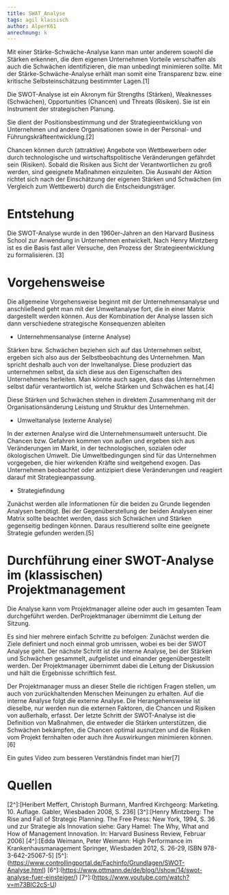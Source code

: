 ```yaml
---
title: SWAT_Analyse
tags: agil klassisch
author: AlperK61
anrechnung: k
---
```



Mit einer Stärke-Schwäche-Analyse kann man unter anderem sowohl die Stärken erkennen, die dem eigenen Unternehmen Vorteile verschaffen als auch die Schwächen identifizieren, die man unbedingt minimieren sollte. Mit der Stärke-Schwäche-Analyse erhält man somit eine Transparenz bzw. eine kritische Selbsteinschätzung bestimmter Lagen.[1]

Die SWOT-Analyse ist ein Akronym für Strengths (Stärken), Weaknesses (Schwächen), Opportunities (Chancen) und Threats (Risiken). Sie ist ein Instrument der strategischen Planung.

Sie dient der Positionsbestimmung und der Strategieentwicklung von Unternehmen und andere Organisationen sowie in der Personal- und Führungskräfteentwicklung.[2]

Chancen können durch (attraktive) Angebote von Wettbewerbern oder durch technologische und wirtschaftspolitische Veränderungen gefährdet sein (Risiken). 
Sobald die Risiken aus Sicht der Verantwortlichen zu groß werden, sind geeignete Maßnahmen einzuleiten. Die Auswahl der Aktion richtet sich nach der Einschätzung der eigenen Stärken und Schwächen (im Vergleich zum Wettbewerb) durch die Entscheidungsträger.


# Entstehung

Die SWOT-Analyse wurde in den 1960er-Jahren an den Harvard Business School zur Anwendung in Unternehmen entwickelt. Nach Henry Mintzberg ist es die Basis fast aller Versuche, den Prozess der Strategieentwicklung zu formalisieren. [3]


# Vorgehensweise

Die allgemeine Vorgehensweise beginnt mit der Unternehmensanalyse und anschließend geht man mit der Umweltanalyse fort, die in einer Matrix dargestellt werden können. Aus der Kombination der Analyse lassen sich dann verschiedene strategische Konsequenzen ableiten

* Unternehmensanalyse (interne Analyse)

Stärken bzw. Schwächen beziehen sich auf das Unternehmen selbst, ergeben sich also aus der Selbstbeobachtung des Unternehmen. Man spricht deshalb auch von der Inweltanalyse. Diese produziert das unternehmen selbst, da sich diese aus den Eigenschaften des Unternehmens herleiten. Man könnte auch sagen, dass das Unternehmen selbst dafür verantwortlich ist, welche Stärken und Schwächen es hat.[4]

Diese Stärken und Schwächen stehen in direktem Zusammenhang mit der Organisationsänderung Leistung und Struktur des Unternehmen.

* Umweltanalyse (externe Analyse)

In der externen Analyse wird die Unternehmensumwelt untersucht. Die Chancen bzw. Gefahren kommen von außen und ergeben sich aus Veränderungen im Markt, in der technologischen, sozialen oder ökologischen Umwelt. Die Umweltbedingungen sind für das Unternehmen vorgegeben, die hier wirkenden Kräfte sind weitgehend exogen. Das Unternehmen beobachtet oder antizipiert diese Veränderungen und reagiert darauf mit Strategieanpassung.

* Strategiefindung

Zunächst werden alle Informationen für die beiden zu Grunde liegenden Analysen benötigt.
Bei der Gegenüberstellung der beiden Analysen einer Matrix sollte beachtet werden, dass sich Schwächen und Stärken gegenseitig bedingen können. Daraus resultierend sollte eine geeignete Strategie gefunden werden.[5]


# Durchführung einer SWOT-Analyse im (klassischen) Projektmanagement

Die Analyse kann vom Projektmanager alleine oder auch im gesamten Team durchgeführt werden. DerProjektmanager übernimmt die Leitung der Sitzung.

Es sind hier mehrere einfach Schritte zu befolgen: Zunächst werden die Ziele definiert und noch einmal grob umrissen, wobei es bei der SWOT Analyse geht. Der nächste Schritt ist die interne Analyse, bei der Stärken und Schwächen gesammelt, aufgelistet und einander gegenübergestellt werden. Der Projektmanager übernimmt dabei die Leitung der Diskussion und hält die Ergebnisse schriftlich fest.

Der Projektmanager muss an dieser Stelle die richtigen Fragen stellen, um auch von zurückhaltenden Menschen Meinungen zu erhalten. Auf die interne Analyse folgt die externe Analyse. Die Herangehensweise ist dieselbe, nur werden nun die externen Faktoren, die Chancen und Risiken von außerhalb, erfasst. Der letzte Schritt der SWOT-Analyse ist die Definition von Maßnahmen, die entweder die Stärken unterstützen, die Schwächen bekämpfen, die Chancen optimal ausnutzen und die Risiken vom Projekt fernhalten oder auch ihre Auswirkungen minimieren können. [6]

Ein gutes Video zum besseren Verständnis findet man hier[7]

# Quellen 

[1^]:(https://www.quality.de/lexikon/staerke-schwaeche-analyse-swot-analyse-definition/#cite_note-5)
[2^]:[Heribert Meffert, Christoph Burmann, Manfred Kirchgeorg: Marketing. 10. Auflage. Gabler, Wiesbaden 2008, S. 236]
[3^]:[Henry Mintzberg: The Rise and Fall of Strategic Planning. The Free Press: New York, 1994, S. 36 und zur Strategie als Innovation siehe: Gary Hamel: The Why, What and How of Management Innovation. In: Harvard Business Review, Februar 2006]
[4^]:[Edda Weimann, Peter Weimann: High Performance im Krankenhausmanagement Springer, Wiesbaden 2012, S. 26-29, ISBN 978-3-642-25067-5]
[5^]:(https://www.controllingportal.de/Fachinfo/Grundlagen/SWOT-Analyse.html)
[6^]:(https://www.ottmann.de/de/blog/!/show/14/swot-analyse-fuer-einsteiger/)
[7^]:(https://www.youtube.com/watch?v=m73BIC2cS-U)

